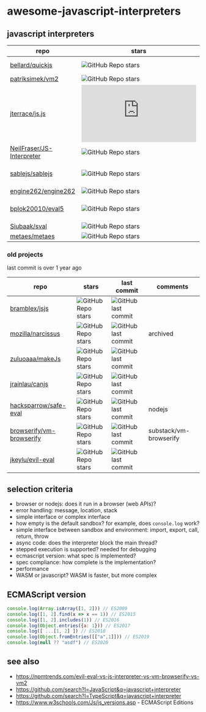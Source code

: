 # awesome-javascript-interpreters

## javascript interpreters

| repo | stars | last commit | comments |
-- | -- | -- | --
[bellard/quickjs](https://github.com/bellard/quickjs) | ![GitHub Repo stars](https://img.shields.io/github/stars/bellard/quickjs) | ![GitHub last commit](https://img.shields.io/github/last-commit/bellard/quickjs) | WASM, [benchmarks](https://bellard.org/quickjs/bench.html)
[patriksimek/vm2](https://github.com/patriksimek/vm2) | ![GitHub Repo stars](https://img.shields.io/github/stars/patriksimek/vm2) | ![GitHub last commit](https://img.shields.io/github/last-commit/patriksimek/vm2) | nodejs
[jterrace/js.js](https://github.com/jterrace/js.js) | ![GitHub Repo stars](https://img.shields.io/github/stars/jterrace/js.js) | ![GitHub last commit](https://img.shields.io/github/last-commit/jterrace/js.js) | SpiderMonkey, 2012
[NeilFraser/JS-Interpreter](https://github.com/NeilFraser/JS-Interpreter) | ![GitHub Repo stars](https://img.shields.io/github/stars/NeilFraser/JS-Interpreter) | ![GitHub last commit](https://img.shields.io/github/last-commit/NeilFraser/JS-Interpreter) | vm-browserify
[sablejs/sablejs](https://github.com/sablejs/sablejs) | ![GitHub Repo stars](https://img.shields.io/github/stars/sablejs/sablejs) | ![GitHub last commit](https://img.shields.io/github/last-commit/sablejs/sablejs) | [benchmarks](https://github.com/sablejs/sablejs#benchmark), ES5.1 = ES2009
[engine262/engine262](https://github.com/engine262/engine262) | ![GitHub Repo stars](https://img.shields.io/github/stars/engine262/engine262) | ![GitHub last commit](https://img.shields.io/github/last-commit/engine262/engine262) | ES2020
[bplok20010/eval5](https://github.com/bplok20010/eval5) | ![GitHub Repo stars](https://img.shields.io/github/stars/bplok20010/eval5) | ![GitHub last commit](https://img.shields.io/github/last-commit/bplok20010/eval5) | ES5 = ES2009, TypeScript
[Siubaak/sval](https://github.com/Siubaak/sval) | ![GitHub Repo stars](https://img.shields.io/github/stars/Siubaak/sval) | ![GitHub last commit](https://img.shields.io/github/last-commit/Siubaak/sval) | ES2019
[metaes/metaes](https://github.com/metaes/metaes) | ![GitHub Repo stars](https://img.shields.io/github/stars/metaes/metaes) | ![GitHub last commit](https://img.shields.io/github/last-commit/metaes/metaes) |

### old projects

last commit is over 1 year ago

repo | stars | last commit | comments
-- | -- | -- | --
[bramblex/jsjs](https://github.com/bramblex/jsjs) | ![GitHub Repo stars](https://img.shields.io/github/stars/bramblex/jsjs) | ![GitHub last commit](https://img.shields.io/github/last-commit/bramblex/jsjs) |
[mozilla/narcissus](https://github.com/mozilla/narcissus) | ![GitHub Repo stars](https://img.shields.io/github/stars/mozilla/narcissus) | ![GitHub last commit](https://img.shields.io/github/last-commit/mozilla/narcissus) | archived
[zuluoaaa/makeJs](https://github.com/zuluoaaa/makeJs) | ![GitHub Repo stars](https://img.shields.io/github/stars/zuluoaaa/makeJs) | ![GitHub last commit](https://img.shields.io/github/last-commit/zuluoaaa/makeJs) |
[jrainlau/canjs](https://github.com/jrainlau/canjs) | ![GitHub Repo stars](https://img.shields.io/github/stars/jrainlau/canjs) | ![GitHub last commit](https://img.shields.io/github/last-commit/jrainlau/canjs) |
[hacksparrow/safe-eval](https://github.com/hacksparrow/safe-eval) | ![GitHub Repo stars](https://img.shields.io/github/stars/hacksparrow/safe-eval) | ![GitHub last commit](https://img.shields.io/github/last-commit/hacksparrow/safe-eval) | nodejs
[browserify/vm-browserify](https://github.com/browserify/vm-browserify) | ![GitHub Repo stars](https://img.shields.io/github/stars/browserify/vm-browserify) | ![GitHub last commit](https://img.shields.io/github/last-commit/browserify/vm-browserify) | substack/vm-browserify
[jkeylu/evil-eval](https://github.com/jkeylu/evil-eval) | ![GitHub Repo stars](https://img.shields.io/github/stars/jkeylu/evil-eval) | ![GitHub last commit](https://img.shields.io/github/last-commit/jkeylu/evil-eval) |

## selection criteria

- browser or nodejs: does it run in a browser (web APIs)?
- error handling: message, location, stack
- simple interface or complex interface
- how empty is the default sandbox? for example, does `console.log` work?
- simple interface between sandbox and environment: import, export, call, return, throw
- async code: does the interpreter block the main thread?
- stepped execution is supported? needed for debugging
- ecmascript version: what spec is implemented?
- spec compliance: how complete is the implementation?
- performance
- WASM or javascript? WASM is faster, but more complex

## ECMAScript version

```js
console.log(Array.isArray([1, 2])) // ES2009
console.log([1, 2].find(x => x == 1)) // ES2015
console.log([1, 2].includes(1)) // ES2016
console.log(Object.entries({a: 1})) // ES2017
console.log([ ...[1, 2] ]) // ES2018
console.log(Object.fromEntries([["a",1]])) // ES2019
console.log(null ?? "asdf") // ES2020
```

## see also

- https://npmtrends.com/evil-eval-vs-js-interpreter-vs-vm-browserify-vs-vm2
- https://github.com/search?l=JavaScript&q=javascript+interpreter
- https://github.com/search?l=TypeScript&q=javascript+interpreter
- https://www.w3schools.com/Js/js_versions.asp - ECMAScript Editions


